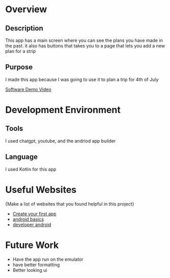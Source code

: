 # Overview

## Description 
This app has a main screen where you can see the plans you have made in the past. it also has buttons that takes you to a page that lets you add a new plan for a strip

## Purpose
I made this app because I was going to use it to plan a trip for 4th of July 

[Software Demo Video](https://youtu.be/jZXEF4fOB5c)

# Development Environment

## Tools
I used chatgpt, youtube, and the andriod app builder 

## Language 
I used Kotlin for this app

# Useful Websites

{Make a list of websites that you found helpful in this project}
* [Create your first app](https://developer.android.com/codelabs/basic-android-kotlin-compose-first-app#0)
* [android basics](https://developer.android.com/courses/android-basics-compose/course)
* [developer android](https://developer.android.com/studio)

# Future Work

* Have the app run on the emulator
* have better formatting
* Better looking ui
